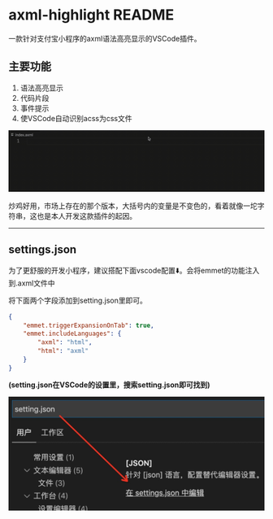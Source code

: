 # axml-highlight README


一款针对支付宝小程序的axml语法高亮显示的VSCode插件。

## 主要功能
1. 语法高亮显示
2. 代码片段
3. 事件提示
4. 使VSCode自动识别acss为css文件


![(Screenrecording展示)](assets/ScreenRecording.gif)



炒鸡好用，市场上存在的那个版本，大括号内的变量是不变色的，看着就像一坨字符串，这也是本人开发这款插件的起因。

---

## settings.json

为了更舒服的开发小程序，建议搭配下面vscode配置⬇️。会将emmet的功能注入到.axml文件中

将下面两个字段添加到setting.json里即可。
```JSON
{
    "emmet.triggerExpansionOnTab": true,
    "emmet.includeLanguages": {
        "axml": "html",
        "html": "axml"
    }
}
```

**(setting.json在VSCode的设置里，搜索setting.json即可找到)**

![](assets/setting.jpg)